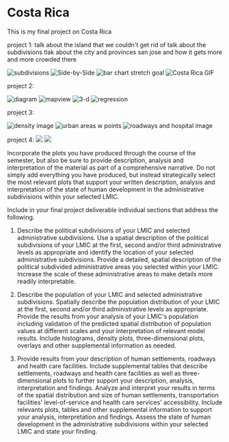 # Costa Rica

This is my final project on Costa Rica 

project 1:
talk about the island that we couldn't get rid of
talk about the subdivisions
tlak about the city and provinces
san jose and how it gets more and more crowded there


![subdivisions](costa_rica_homework.png)
![Side-by-Side](costa_rica_project1part3_bothcharts.png)
![bar chart stretch goal](project_1_part3_stretch_goal_1.png)
![Costa Rica GIF](CostaRica.gif)

project 2:

![diagram](project2_part2_alajuelita_pop.png)
![mapview](project2_part2_mapview.png)
![3-d](project2_part2_plot3D.png)
![regression](project2pt1_stretchgoal1_attempt.png)

project 3:

![density image](density_image.png)
![urban areas w points](Goicoechea_urban_areas_with_points.png)
![roadways and hospital image](roadways_and_hospitals.png)

project 4:
![](.png)
![](.png)

Incorporate the plots you have produced through the course of the semester, but also be sure to provide description, analysis and interpretation of the material as part of a comprehensive narrative.  Do not simply add everything you have produced, but instead strategically select the most relevant plots that support your written description, analysis and interpretation of the state of human development in the administrative subdivisions within your selected LMIC. 

Include in your final project deliverable individual sections that address the following. 

1. Describe the political subdivisions of your LMIC and selected administrative subdivisions.  Use a spatial description of the political subdivisions of your LMIC at the first, second and/or third administrative levels as appropriate and identify the location of your selected administrative subdivisions. Provide a detailed, spatial description of the political subdivided administrative areas you selected within your LMIC.  Increase the scale of these administrative areas to make details more readily interpretable.

2. Describe the population of your LMIC and selected administrative subdivisions.  Spatially describe the population distribution of your LMIC at the first, second and/or third administrative levels as appropriate.  Provide the results from your analysis of your LMIC's population including validation of the predicted spatial distribution of population values at different scales and your interpretation of relevant model results.  Include histograms, density plots, three-dimensional plots, overlays and other supplemental information as needed.  
3. Provide results from your description of human settlements, roadways and health care facilities.  Include supplemental tables that describe settlements, roadways and health care facilities as well as three-dimensional plots to further support your description, analysis, interpretation and findings.  Analyze and interpret your results in terms of the spatial distribution and size of human settlements, transportation facilities' level-of-service and health care services' accessibility.  Include relevants plots, tables and other supplemental information to support your analysis, interpretation and findings.  Assess the state of human development in the administrative subdivisions within your selected LMIC and state your finding.
